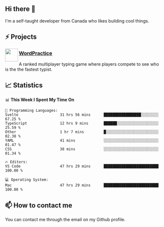<h2>Hi there 👋</h2>

<p>I'm a self-taught developer from Canada who likes building cool things.</p>

<h2>⚡ Projects</h2>

<img align="left" src="https://i.imgur.com/6RT8VFO.png" width="42" height="42" />
<h3><a target="_blank" href="https://wordpractice.io/">WordPractice</a></h3>
<p>A ranked multiplayer typing game where players compete to see who is the the fastest typist.</p>

<h2>📈 Statistics</h2>

<!--START_SECTION:waka-->
📊 **This Week I Spent My Time On** 

```text
💬 Programming Languages: 
Svelte                   31 hrs 56 mins      █████████████████░░░░░░░░   67.25 % 
TypeScript               12 hrs 9 mins       ██████░░░░░░░░░░░░░░░░░░░   25.59 % 
Other                    1 hr 7 mins         █░░░░░░░░░░░░░░░░░░░░░░░░   02.38 % 
YAML                     41 mins             ░░░░░░░░░░░░░░░░░░░░░░░░░   01.47 % 
CSS                      38 mins             ░░░░░░░░░░░░░░░░░░░░░░░░░   01.34 % 

🔥 Editors: 
VS Code                  47 hrs 29 mins      █████████████████████████   100.00 % 

💻 Operating System: 
Mac                      47 hrs 29 mins      █████████████████████████   100.00 % 
```


<!--END_SECTION:waka-->

<h2>📫 How to contact me</h2>

You can contact me through the email on my Github profile.

